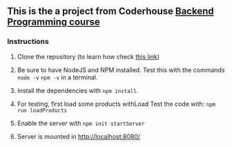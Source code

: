 ## This is the a project from Coderhouse [Backend Programming course ](http://https://www.coderhouse.es/online/programacion-backend "link")

### Instructions

1. Clone the repository (to learn how check [this link](https://docs.github.com/en/desktop/contributing-and-collaborating-using-github-desktop/adding-and-cloning-repositories/cloning-and-forking-repositories-from-github-desktop))

2. Be sure to have NodeJS and NPM installed. Test this with the commands
	`node -v`
	`npm -v`
in a terminal.

3. Install the dependencies with `npm install`.

4. For testing, first load some products withLoad Test the code with:
`npm run loadProducts`

5. Enable the server with
`npm init startServer`

6. Server is mounted in [http://localhost:8080/](http://localhost:8080/) 

